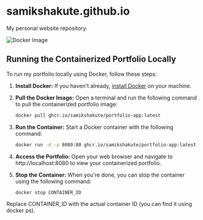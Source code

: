 # samikshakute.github.io
My personal website repository.

![Docker Image](https://img.shields.io/badge/Docker%20Image-ghcr.io%2Fsamikshakute%2Fportfolio--app-blue)

## Running the Containerized Portfolio Locally

To run my portfolio locally using Docker, follow these steps:

1. **Install Docker:** If you haven't already, [install Docker](https://docs.docker.com/get-docker/) on your machine.

2. **Pull the Docker Image:** Open a terminal and run the following command to pull the containerized portfolio image:

   ```bash
   docker pull ghcr.io/samikshakute/portfolio-app:latest

3. **Run the Container:** Start a Docker container with the following command:

   ```bash
   docker run -d -p 8080:80 ghcr.io/samikshakute/portfolio-app:latest

4. **Access the Portfolio:** Open your web browser and navigate to http://localhost:8080 to view your containerized portfolio.
5. **Stop the Container:** When you're done, you can stop the container using the following command:
   ```bash
   docker stop CONTAINER_ID
  Replace CONTAINER_ID with the actual container ID (you can find it using docker ps).
  


